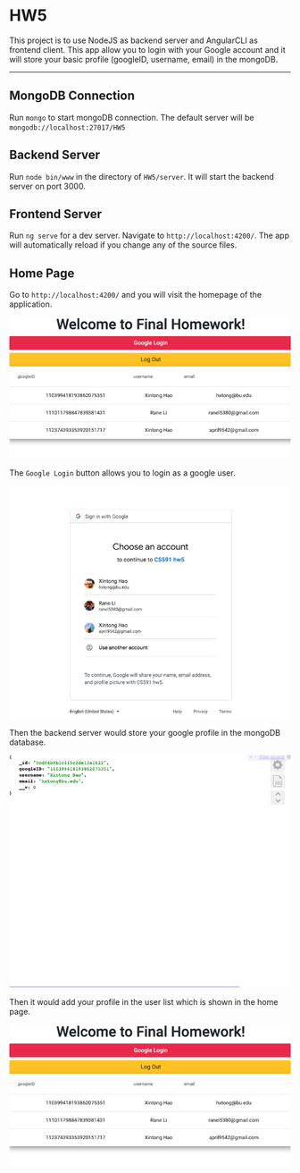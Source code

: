 # HW5

This project is to use NodeJS as backend server and AngularCLI as  frontend client. This app allow you to login with your Google account and it will store your basic profile (googleID, username, email) in the mongoDB. 

---

[//]: # (Image References)
[image1]: ./demo/homepage.png "homepage"
[image2]: ./demo/googleSignin.png "googleSignin"
[image3]: ./demo/googleProfile.png "homepage"

## MongoDB Connection

Run `mongo` to start mongoDB connection. The default server will be `mongodb://localhost:27017/HW5`

## Backend Server
Run `node bin/www` in the directory of `HW5/server`. It will start the backend server on port 3000.

## Frontend Server
Run `ng serve` for a dev server. Navigate to `http://localhost:4200/`. The app will automatically reload if you change any of the source files.

## Home Page

Go to `http://localhost:4200/` and you will visit the homepage of the application.

![alt text][image1]

The `Google Login` button allows you to login as a google user.

![alt text][image2]

Then the backend server would store your google profile in the mongoDB database.

![alt text][image3]

Then it would add your profile in the user list which is shown in the home page.

![alt text][image1]